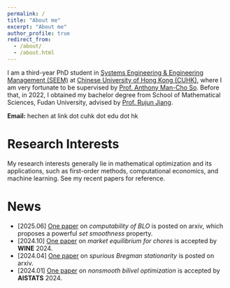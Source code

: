 ```yaml
---
permalink: /
title: "About me"
excerpt: "About me"
author_profile: true
redirect_from: 
  - /about/
  - /about.html
---
```


I am a third-year PhD student in [Systems Engineering & Engineering Management (SEEM)](https://www.se.cuhk.edu.hk/) at [Chinese University of Hong Kong (CUHK)](https://www.cuhk.edu.hk/english/index.html), where I am very fortunate to be supervised by [Prof. Anthony Man-Cho So](https://www1.se.cuhk.edu.hk/~manchoso/). Before that, in 2022, I obtained my bachelor degree from School of Mathematical Sciences, Fudan University, advised by [Prof. Rujun Jiang](https://rjjiang.github.io/).

**Email:** hechen at link dot cuhk dot edu dot hk


# Research Interests 

My research interests generally lie in mathematical optimization and its applications, such as first-order methods, computational economics, and machine learning. See my recent papers for reference.


# News
- [2025.06] [One paper](http://arxiv.org/abs/2506.04587) on *computability of BLO* is posted on arxiv, which proposes a powerful *set smoothness* property.
- [2024.10] [One paper](https://wine2024.org/#accepted-papers) on *market equilibrium for chores* is accepted by **WINE** 2024.
- [2024.04] [One paper](https://arxiv.org/abs/2404.08073) on *spurious Bregman stationarity* is posted on arxiv.
- [2024.01] [One paper](https://proceedings.mlr.press/v238/chen24a.html) on *nonsmooth bilivel optimization* is accepted by **AISTATS** 2024.
